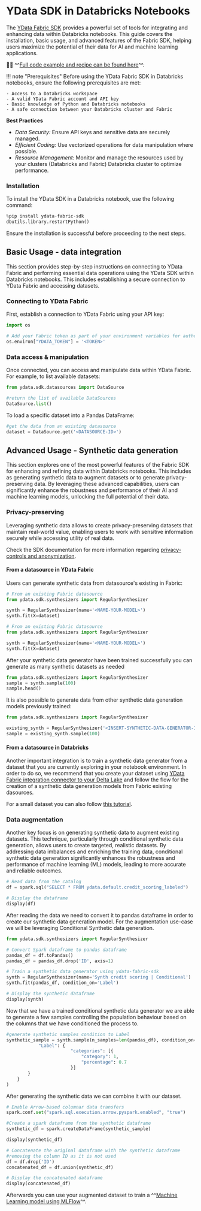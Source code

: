 # YData SDK in Databricks Notebooks

The [YData Fabric SDK](https://pypi.org/project/ydata-fabric-sdk/) provides a powerful set of tools for integrating and enhancing data within Databricks notebooks.
This guide covers the installation, basic usage, and advanced features of the Fabric SDK, helping users maximize
the potential of their data for AI and machine learning applications.

👨‍💻 ^^[Full code example and recipe can be found here](https://raw.githubusercontent.com/ydataai/academy/master/5%20-%20Integrations/databricks/YData%20Fabric%20SDK%20in%20Databricks%20notebooks)^^.

!!! note "Prerequisites"
    Before using the YData Fabric SDK in Databricks notebooks, ensure the following prerequisites are met:

    - Access to a Databricks workspace
    - A valid YData Fabric account and API key
    - Basic knowledge of Python and Databricks notebooks
    - A safe connection between your Databricks cluster and Fabric

**Best Practices**

- *Data Security:* Ensure API keys and sensitive data are securely managed.
- *Efficient Coding:* Use vectorized operations for data manipulation where possible.
- *Resource Management:* Monitor and manage the resources used by your clusters (Databricks and Fabric)
Databricks cluster to optimize performance.

### Installation

To install the YData SDK in a Databricks notebook, use the following command:
```python
%pip install ydata-fabric-sdk
dbutils.library.restartPython()
```
Ensure the installation is successful before proceeding to the next steps.

## Basic Usage - data integration
This section provides step-by-step instructions on connecting to YData Fabric and performing essential
data operations using the YData SDK within Databricks notebooks. This includes establishing a secure connection
to YData Fabric and accessing datasets.

### Connecting to YData Fabric
First, establish a connection to YData Fabric using your API key:

```python
import os

# Add your Fabric token as part of your environment variables for authentication
os.environ["YDATA_TOKEN"] = '<TOKEN>'
```

### Data access & manipulation
Once connected, you can access and manipulate data within YData Fabric. For example, to list available datasets:

```python
from ydata.sdk.datasources import DataSource

#return the list of available DataSources
DataSource.list()
```

To load a specific dataset into a Pandas DataFrame:

```python
#get the data from an existing datasource
dataset = DataSource.get('<DATASOURCE-ID>')
```

## Advanced Usage - Synthetic data generation

This section explores one of the most powerful features of the Fabric SDK for enhancing and refining data
within Databricks notebooks. This includes as generating synthetic data to augment
datasets or to generate privacy-preserving data.
By leveraging these advanced capabilities, users can significantly enhance the robustness and performance of their AI
and machine learning models, unlocking the full potential of their data.

### Privacy-preserving
Leveraging synthetic data allows to create privacy-preserving datasets that maintain real-world value,
enabling users to work with sensitive information securely while accessing utility of real data.

Check the SDK documentation for more information regarding [privacy-controls and anonymization](../../sdk/examples/synthesize_with_privacy_control.md).

#### From a datasource in YData Fabric
Users can generate synthetic data from datasource's existing in Fabric:

```python title="Train a synthetic data generator"
# From an existing Fabric datasource
from ydata.sdk.synthesizers import RegularSynthesizer

synth = RegularSynthesizer(name='<NAME-YOUR-MODEL>')
synth.fit(X=dataset)
```

```python title="Sample from a Synthetic data generator"
# From an existing Fabric datasource
from ydata.sdk.synthesizers import RegularSynthesizer

synth = RegularSynthesizer(name='<NAME-YOUR-MODEL>')
synth.fit(X=dataset)
```
After your synthetic data generator have been trained successfully you can generate as many synthetic datasets as needed
```python title='Sampling from the model that we have just trained'
from ydata.sdk.synthesizers import RegularSynthesizer
sample = synth.sample(100)
sample.head()
```

It is also possible to generate data from other synthetic data generation models previously trained:

```python title='Generating synthetic data from a previously trained model'
from ydata.sdk.synthesizers import RegularSynthesizer

existing_synth = RegularSynthesizer('<INSERT-SYNTHETIC-DATA-GENERATOR-ID>').get()
sample = existing_synth.sample(100)
```

#### From a datasource in Databricks
Another important integration is to train a synthetic data generator from a dataset that you are currently exploring
in your notebook environment.
In order to do so, we recommend that you create your dataset using
[YData Fabric integration connector to your Delta Lake](integration_connectors_catalog.md) and follow the flow for the creation
of a synthetic data generation models from Fabric existing dasources.

For a small dataset you can also follow [this tutorial](../../sdk/examples/synthesize_tabular_data.md).

### Data augmentation
Another key focus is on generating synthetic data to augment existing datasets.
This technique, particularly through conditional synthetic data generation, allows users to create targeted,
realistic datasets. By addressing data imbalances and enriching the training data, conditional synthetic data generation
significantly enhances the robustness and performance of machine learning (ML) models,
leading to more accurate and reliable outcomes.

```python title='Read data from a delta table'
# Read data from the catalog
df = spark.sql("SELECT * FROM ydata.default.credit_scoring_labeled")

# Display the dataframe
display(df)
```

After reading the data we need to convert it to pandas dataframe in order to create our synthetic data generation model.
For the augmentation use-case we will be leveraging Conditional Synthetic data generation.

```python title='Training a conditional synthetic data generator'
from ydata.sdk.synthesizers import RegularSynthesizer

# Convert Spark dataframe to pandas dataframe
pandas_df = df.toPandas()
pandas_df = pandas_df.drop('ID', axis=1)

# Train a synthetic data generator using ydata-fabric-sdk
synth = RegularSynthesizer(name='Synth credit scoring | Conditional')
synth.fit(pandas_df, condition_on='Label')

# Display the synthetic dataframe
display(synth)
```

Now that we have a trained conditional synthetic data generator we are able to generate a few samples controlling the
population behaviour based on the columns that we have conditioned the process to.

```python title="Generating a synthetic sample conditioned to column 'Label'"
#generate synthetic samples condition to Label
synthetic_sample = synth.sample(n_samples=len(pandas_df), condition_on={
            "Label": {
                        "categories": [{
                            "category": 1,
                            "percentage": 0.7
                        }]
        }
    }
)
```

After generating the synthetic data we can combine it with our dataset.

```python title='Convert the dataframe to Spark dataframe'
# Enable Arrow-based columnar data transfers
spark.conf.set("spark.sql.execution.arrow.pyspark.enabled", "true")

#Create a spark dataframe from the synthetic dataframe
synthetic_df = spark.createDataFrame(synthetic_sample)

display(synthetic_df)
```

```python title="Combining the datasets"
# Concatenate the original dataframe with the synthetic dataframe
#removing the column ID as it is not used
df = df.drop('ID')
concatenated_df = df.union(synthetic_df)

# Display the concatenated dataframe
display(concatenated_df)
```

Afterwards you can use your augmented dataset to train a ^^[Machine Learning model using MLFlow](https://docs.databricks.com/en/mlflow/tracking-ex-scikit.html)^^.

